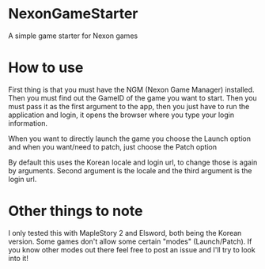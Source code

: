 # NexonGameStarter
A simple game starter for Nexon games

# How to use
First thing is that you must have the NGM (Nexon Game Manager) installed.
Then you must find out the GameID of the game you want to start.
Then you must pass it as the first argument to the app, then you just have to run the application and login, it opens the browser where you type your login information.

When you want to directly launch the game you choose the Launch option and when you want/need to patch, just choose the Patch option

By default this uses the Korean locale and login url, to change those is again by arguments.
Second argument is the locale and the third argument is the login url.

# Other things to note
I only tested this with MapleStory 2 and Elsword, both being the Korean version. Some games don't allow some certain "modes" (Launch/Patch).
If you know other modes out there feel free to post an issue and I'll try to look into it!
